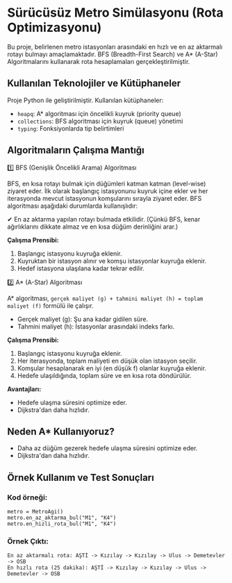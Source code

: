 # Sürücüsüz Metro Simülasyonu (Rota Optimizasyonu)
<p> Bu proje, belirlenen metro istasyonları arasındaki en hızlı ve en az aktarmalı rotayı bulmayı amaçlamaktadır. BFS (Breadth-First Search) ve A* (A-Star) Algoritmalarını kullanarak rota hesaplamaları gerçekleştirilmiştir.</p>

## Kullanılan Teknolojiler ve Kütüphaneler

Proje Python ile geliştirilmiştir. Kullanılan kütüphaneler:

* `heapq`: A* algoritması için öncelikli kuyruk (priority queue)
* `collections`: BFS algoritması için kuyruk (queue) yönetimi
* `typing`: Fonksiyonlarda tip belirtimleri

## Algoritmaların Çalışma Mantığı

1️⃣ BFS (Genişlik Öncelikli Arama) Algoritması

BFS, en kısa rotayı bulmak için düğümleri katman katman (level-wise) ziyaret eder. İlk olarak başlangıç istasyonunu kuyruk içine ekler ve her iterasyonda mevcut istasyonun komşularını sırayla ziyaret eder. BFS algoritması aşağıdaki durumlarda kullanışlıdır:

✔ En az aktarma yapılan rotayı bulmada etkilidir. (Çünkü BFS, kenar ağırlıklarını dikkate almaz ve en kısa düğüm derinliğini arar.)

**Çalışma Prensibi:**

1.  Başlangıç istasyonu kuyruğa eklenir.
2.  Kuyruktan bir istasyon alınır ve komşu istasyonlar kuyruğa eklenir.
3.  Hedef istasyona ulaşılana kadar tekrar edilir.

2️⃣ A* (A-Star) Algoritması

A* algoritması, `gerçek maliyet (g) + tahmini maliyet (h) = toplam maliyet (f)` formülü ile çalışır.

* Gerçek maliyet (g): Şu ana kadar gidilen süre.
* Tahmini maliyet (h): İstasyonlar arasındaki indeks farkı.

**Çalışma Prensibi:**

1.  Başlangıç istasyonu kuyruğa eklenir.
2.  Her iterasyonda, toplam maliyeti en düşük olan istasyon seçilir.
3.  Komşular hesaplanarak en iyi (en düşük f) olanlar kuyruğa eklenir.
4.  Hedefe ulaşıldığında, toplam süre ve en kısa rota döndürülür.
   
**Avantajları:**

* Hedefe ulaşma süresini optimize eder.
* Dijkstra'dan daha hızlıdır.

## Neden A* Kullanıyoruz?

* Daha az düğüm gezerek hedefe ulaşma süresini optimize eder.
* Dijkstra'dan daha hızlıdır.

## Örnek Kullanım ve Test Sonuçları

### Kod örneği:

```
metro = MetroAgi()
metro.en_az_aktarma_bul("M1", "K4")
metro.en_hizli_rota_bul("M1", "K4")
```
### Örnek Çıktı:
```
En az aktarmalı rota: AŞTİ -> Kızılay -> Kızılay -> Ulus -> Demetevler -> OSB
En hızlı rota (25 dakika): AŞTİ -> Kızılay -> Kızılay -> Ulus -> Demetevler -> OSB
```
